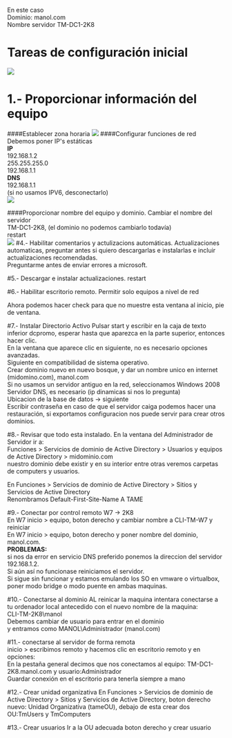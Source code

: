 En este caso   
Dominio: manol.com   
Nombre servidor TM-DC1-2K8  
# Tareas de configuración inicial
![](https://s3-eu-west-1.amazonaws.com/mnybackups/2k8/16-17.JPG)


# 1.- Proporcionar información del equipo
####Establecer zona horaria
![](https://s3-eu-west-1.amazonaws.com/mnybackups/2k8/Captura+de+pantalla+2015-01-29+a+las+9.00.45.png)
####Configurar funciones de red 
Debemos poner IP's estáticas  
**IP**   
192.168.1.2  
255.255.255.0   
192.168.1.1  
**DNS**  
192.168.1.1  
(si no usamos IPV6, desconectarlo)  
![](https://s3-eu-west-1.amazonaws.com/mnybackups/2k8/Captura+de+pantalla+2015-01-29+a+las+8.59.50.png)

####Proporcionar nombre del equipo y dominio.
Cambiar el nombre del servidor  
TM-DC1-2K8, (el dominio no podemos cambiarlo todavía)  
restart  
![](https://s3-eu-west-1.amazonaws.com/mnybackups/2k8/Captura+de+pantalla+2015-01-29+a+las+11.43.09.png)
#4.- Habilitar comentarios y actulizacions automáticas.
Actualizaciones automaticas, preguntar antes si quiero descargarlas e instalarlas e incluir actualizaciones recomendadas.   
Preguntarme antes de enviar errores a microsoft.   

#5.- Descargar e instalar actualizaciones.
restart  

#6.- Habilitar escritorio remoto.
Permitir solo equipos a nivel de red  

Ahora podemos hacer check para que no muestre esta ventana al inicio, pie de ventana.  

#7.- Instalar Directorio Activo
Pulsar start y escribir en la caja de texto inferior dcpromo, esperar hasta que aparezca en la parte superior, entonces hacer clic.  
En la ventana que aparece clic en siguiente, no es necesario opciones avanzadas.  
Siguiente en compatibilidad de sistema operativo.  
Crear dominio nuevo en nuevo bosque, y dar un nombre unico en internet (midomino.com), manol.com  
Si no usamos un servidor antiguo en la red, seleccionamos Windows 2008  
Servidor DNS, es necesario (ip dinamicas si nos lo pregunta)  
Ubicacion de la base de datos -> siguiente  
Escribir contraseña en caso de que el servidor caiga podemos hacer una restauración, si exportamos configuracion nos puede servir para crear otros dominios.  

#8.- Revisar que todo esta instalado.
En la ventana del Administrador de Servidor ir a:  
Funciones > Servicios de dominio de Active Directory > Usuarios y equipos de Active Directory > midominio.com  
nuestro dominio debe existir y en su interior entre otras veremos carpetas de computers y usuarios.

En Funciones > Servicios de dominio de Active Directory > Sitios y Servicios de Active Directory  
Renombramos Default-First-Site-Name A TAME  

#9.- Conectar por control remoto W7 -> 2K8  
En W7 inicio > equipo, boton derecho y cambiar nombre a CLI-TM-W7 y reiniciar  
En W7 inicio > equipo, boton derecho y poner nombre del dominio, manol.com.  
**PROBLEMAS:**    
si nos da error en servicio DNS preferido ponemos la direccion del servidor 192.168.1.2.  
Si aún así no funcionase reiniciamos el servidor.  
Si sigue sin funcionar y estamos emulando los SO en vmware o virtualbox, poner modo bridge o modo puente en ambas maquinas.  


#10.- Conectarse al dominio
AL reinicar la maquina intentara conectarse a tu ordenador local antecedido con el nuevo nombre de la maquina:   
CLI-TM-2K8\manol  
Debemos cambiar de usuario para entrar en el dominio  
y entramos como MANOL\Administrador (manol.com)  

#11.- conectarse al servidor de forma remota  
inicio > escribimos remoto y hacemos clic en escritorio remoto y en opciones:   
En la pestaña general decimos que nos conectamos al equipo: TM-DC1-2K8.manol.com y usuario:Administrador  
Guardar conexión en el escritorio para  tenerla siempre a mano  

#12.- Crear unidad organizativa
En Funciones > Servicios de dominio de Active Directory > Sitios y Servicios de Active Directory, boton derecho 
nuevo: Unidad Organizativa (tameOU), debajo de esta crear dos OU:TmUsers y TmComputers  

#13.- Crear usuarios
Ir a la OU adecuada boton derecho y crear usuario   
